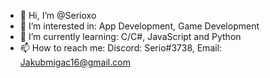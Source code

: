 - 👋 Hi, I’m @Serioxo
- 👀 I’m interested in: App Development, Game Development
- 🌱 I’m currently learning: C/C#, JavaScript and Python
- 📫 How to reach me: Discord: Serio#3738, Email: Jakubmigac16@gmail.com

<!---
Serioxo/Serioxo is a ✨ special ✨ repository because its `README.md` (this file) appears on your GitHub profile.
You can click the Preview link to take a look at your changes.
--->

